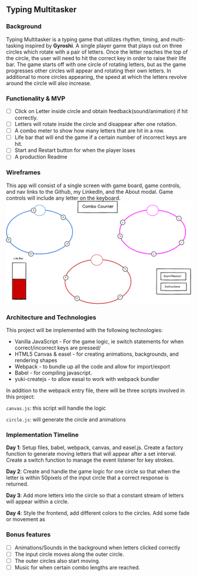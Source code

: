 ## Typing Multitasker

### Background

Typing Multitasker is a typing game that utilizes rhythm, timing, and multi-tasking inspired by  **Gyroshi**. A single player game that plays out on three circles which rotate with a pair of letters. Once the letter reaches the top of the circle, the user will need to hit the correct key in order to raise their life bar. The game starts off with one circle of rotating letters, but as the game progresses other circles will  appear and rotating their own letters. In additional to more circles appearing, the speed at which the letters revolve around the circle will also increase.

### Functionality & MVP  

- [ ] Click on Letter inside circle and obtain feedback(sound/animation) if hit correctly.
- [ ] Letters will rotate inside the circle and disappear after one rotation.
- [ ] A combo meter to show how many letters that are hit in a row.
- [ ] Life bar that will end the game if a certain number of incorrect keys are hit.
- [ ] Start and Restart button for when the player loses
- [ ] A production Readme

### Wireframes

This app will consist of a single screen with game board, game controls, and nav links to the Github, my LinkedIn, and the About modal.  Game controls will include any letter on the keyboard.
![wireframes](docs/wireframe.png)

### Architecture and Technologies


This project will be implemented with the following technologies:

- Vanilla JavaScript - For the game logic, ie switch statements for when correct/incorrect keys are pressed/
- HTML5 Canvas & easel - for creating animations, backgrounds, and rendering shapes
- Webpack - to bundle up all the code and allow for import/export
- Babel - for compiling javascript.
- yuki-createjs - to allow easal to work with webpack bundler

In addition to the webpack entry file, there will be three scripts involved in this project:

`canvas.js`: this script will handle the logic

`circle.js`: will generate the circle and animations

### Implementation Timeline

**Day 1**: Setup files, babel, webpack, canvas, and easel.js. Create a factory function to generate moving letters that will appear after a set interval. Create a switch function to manage the event listener for key strokes.

**Day 2**: Create and handle the game logic for one circle so that when the letter is within 50pixels of the input circle that a correct response is returned.

**Day 3**: Add more letters into the circle so that a constant stream of letters will appear within a circle.

**Day 4**: Style the frontend, add different colors to the circles. Add some fade or movement as

### Bonus features

- [ ] Animations/Sounds in the background when letters clicked correctly
- [ ] The input circle moves along the outer circle.
- [ ] The outer circles also start moving.
- [ ] Music for when certain combo lengths are reached.
